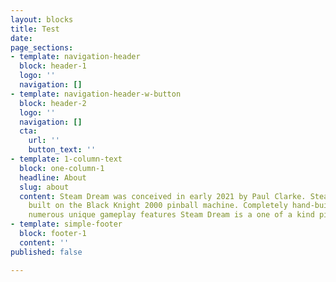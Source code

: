 ```yaml
---
layout: blocks
title: Test
date: 
page_sections:
- template: navigation-header
  block: header-1
  logo: ''
  navigation: []
- template: navigation-header-w-button
  block: header-2
  logo: ''
  navigation: []
  cta:
    url: ''
    button_text: ''
- template: 1-column-text
  block: one-column-1
  headline: About
  slug: about
  content: Steam Dream was conceived in early 2021 by Paul Clarke. Steam Dream is
    built on the Black Knight 2000 pinball machine. Completely hand-built and features
    numerous unique gameplay features Steam Dream is a one of a kind pinball experience.
- template: simple-footer
  block: footer-1
  content: ''
published: false

---
```

